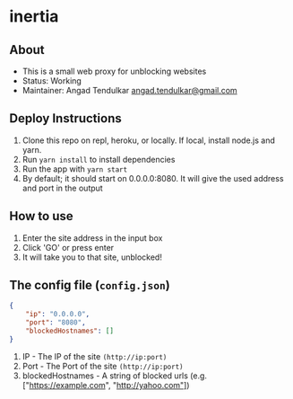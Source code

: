 # inertia

## About

-   This is a small web proxy for unblocking websites
-   Status: Working
-   Maintainer: Angad Tendulkar angad.tendulkar@gmail.com

## Deploy Instructions

1. Clone this repo on repl, heroku, or locally. If local, install node.js and yarn.
1. Run `yarn install` to install dependencies
1. Run the app with `yarn start`
1. By default; it should start on 0.0.0.0:8080. It will give the used address and port in the output

## How to use

1.  Enter the site address in the input box
1.  Click 'GO' or press enter
1.  It will take you to that site, unblocked!

## The config file (`config.json`)

```json
{
	"ip": "0.0.0.0",
	"port": "8080",
	"blockedHostnames": []
}
```

1. IP - The IP of the site `(http://ip:port)`
1. Port - The Port of the site `(http://ip:port)`
1. blockedHostnames - A string of blocked urls (e.g. ["https://example.com", "http://yahoo.com"])
